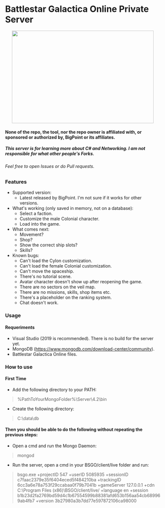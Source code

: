 # Battlestar Galactica Online Private Server

<p align="center">
  <img width="460" height="300" src="https://vignette.wikia.nocookie.net/bsgoguide/images/2/2f/BGO_Logo_Glow.png/revision/latest?cb=20140128015211">
</p>

#### None of the repo, the tool, nor the repo owner is affiliated with, or sponsored or authorized by, BigPoint or its affiliates.
##### This server is for learning more about C# and Networking. I am not responsible for what other people's Forks.
###### Feel free to open Issues or do Pull requests.

### Features
- Supported version:
  - Latest released by BigPoint. I'm not sure if it works for other versions.
- What's working (only saved in memory, not on a database):
  - Select a faction.
  - Customize the male Colonial character.
  - Load into the game.
- What comes next:
  - Movement?
  - Shop?
  - Show the correct ship slots?
  - Skills?
- Known bugs:
  - Can't load the Cylon customization.
  - Can't load the female Colonial customization.
  - Can't move the spaceship.
  - There's no tutorial scene.
  - Avatar character doesn't show up after reopening the game.
  - There are no sectors on the veil map.
  - There are no missions, skills, shop items etc.
  - There's a placeholder on the ranking system.
  - Chat doesn't work.
  
  
### Usage

#### Requeriments
- Visual Studio (2019 is recommended). There is no build for the server yet.
- MongoDB (https://www.mongodb.com/download-center/community).
- Battlestar Galactica Online files.
  
### How to use
#### First Time
- Add the following directory to your PATH:
> %PathToYourMongoFolder%\Server\4.2\bin
- Create the following directory:
> C:\data\db

#### Then you should be able to do the following without repeating the previous steps:
- Open a cmd and run the Mongo Daemon:
> mongod
- Run the server, open a cmd in your BSGO/client/live folder and run:
> bsgo.exe +projectID 547 +userID 5085935 +sessionID c7faac2379e35f6404eced5f484210ba +trackingID 6cc3a6e78a753f29ccabaa0f79b7041b +gameServer 127.0.0.1 +cdn C:\Program Files (x86)\BSGO/client/live/ +language en +session b1b23d2fa2769bd59d4c1b67554599b88381afd653b156aa54cb689969ab4fb7 +version 3b27980a3b7dd77e597872106ca98000 
